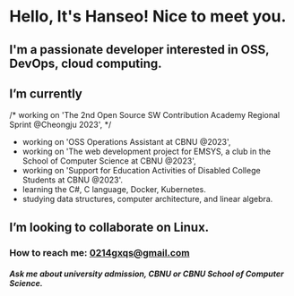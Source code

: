 # Hello, It's Hanseo! Nice to meet you.

## I'm a passionate developer interested in OSS, DevOps, cloud computing.

## I’m currently
/* working on 'The 2nd Open Source SW Contribution Academy Regional Sprint @Cheongju 2023', */
- working on 'OSS Operations Assistant at CBNU @2023', 
- working on 'The web development project for EMSYS, a club in the School of Computer Science at CBNU @2023', 
- working on 'Support for Education Activities of Disabled College Students at CBNU @2023'. 
- learning the C#, C language, Docker, Kubernetes.
- studying data structures, computer architecture, and linear algebra.

## I’m looking to collaborate on Linux.

### How to reach me: 0214gxqs@gmail.com

##### Ask me about university admission, CBNU or CBNU School of Computer Science.
